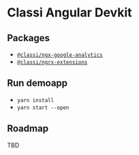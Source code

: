 # Classi Angular Devkit

## Packages

- [`@classi/ngx-google-analytics`](./projects/google-analytics/README.md)
- [`@classi/ngrx-extensions`](./projects/ngrx-extensions/README.md)

## Run demoapp

- `yarn install`
- `yarn start --open`

## Roadmap

TBD
